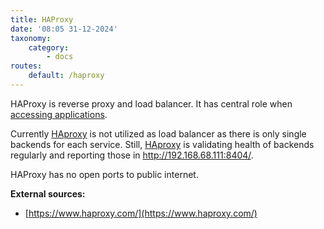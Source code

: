 ```yaml
---
title: HAProxy
date: '08:05 31-12-2024'
taxonomy:
    category:
        - docs
routes:
    default: /haproxy
---
```


HAProxy is reverse proxy and load balancer. It has central role when [accessing applications](/access-to-applications).

Currently [HAproxy](/haproxy) is not utilized as load balancer as there is only single backends for each service. Still, [HAproxy](/haproxy) is validating health of backends regularly and reporting those in http://192.168.68.111:8404/.

HAProxy has no open ports to public internet.

**External sources:**
* [https://www.haproxy.com/](https://www.haproxy.com/)
